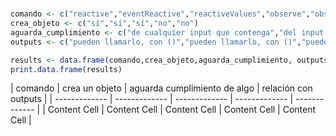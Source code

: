 # 
``` r
comando <- c("reactive","eventReactive","reactiveValues","observe","observeEvent")
crea_objeto <- c("sí","sí","sí","no","no")
aguarda_cumplimiento <- c("de cualquier input que contenga","del input que se defina como evento","siempre está definido, pero se va actualizando","de cualquier input que contenga","del input que se defina como evento")
outputs <- c("pueden llamarlo, con ()","pueden llamarlo, con ()","pueden llamarlo, con $ (es una lista)","no pueden llamar a nada creado ahí, se pueden generar dentro","no pueden llamar a nada creado ahí, se pueden generar dentro")

results <- data.frame(comando,crea_objeto,aguarda_cumplimiento, outputs)
print.data.frame(results)
```

| comando  | crea un objeto | aguarda cumplimiento de algo | relación con outputs |
| ------------- | ------------- | ------------- | ------------- | ------------- |
| Content Cell  | Content Cell  | Content Cell  | Content Cell  | Content Cell  |
